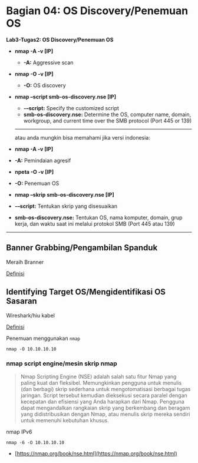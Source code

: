 # Bagian 04: OS Discovery/Penemuan OS

**Lab3-Tugas2: OS Discovery/Penemuan OS**

- **nmap -A -v [IP]**
  - **-A:** Aggressive scan
- **nmap -O -v [IP]**
  - **-O:** OS discovery
- **nmap –script smb-os-discovery.nse [IP]**
  - **-–script:** Specify the customized script
  - **smb-os-discovery.nse:** Determine the OS, computer name, domain, workgroup, and current time over the SMB protocol (Port 445 or 139)
  ---------------------------------------
  atau anda mungkin bisa memahami jika versi indonesia:

- **nmap -A -v [IP]**
 - **-A:** Pemindaian agresif
- **npeta -O -v [IP]**
 - **-O:** Penemuan OS
- **nmap –skrip smb-os-discovery.nse [IP]**
 - **-–script:** Tentukan skrip yang disesuaikan
 - **smb-os-discovery.nse:** Tentukan OS, nama komputer, domain, grup kerja, dan waktu saat ini melalui protokol SMB (Port 445 atau 139)
 --------------------------------------------------- --------

## Banner Grabbing/Pengambilan Spanduk
Meraih Branner

[Definisi](../definitions/definitions_B.md#banner-grabbing)

## Identifying Target OS/Mengidentifikasi OS Sasaran

Wireshark/hiu kabel

[Definisi](../definitions/definitions_W.md#wireshark)

Penemuan menggunakan `nmap`

```shell
nmap -O 10.10.10.10
```

### nmap script engine/mesin skrip nmap
> Nmap Scripting Engine (NSE) adalah salah satu fitur Nmap yang paling kuat dan fleksibel.
> Memungkinkan pengguna untuk menulis (dan berbagi) skrip sederhana untuk mengotomatisasi berbagai tugas jaringan.
> Script tersebut kemudian dieksekusi secara paralel dengan kecepatan dan efisiensi yang Anda harapkan dari Nmap.
> Pengguna dapat mengandalkan rangkaian skrip yang berkembang dan beragam yang didistribusikan dengan Nmap, atau menulis skrip mereka sendiri untuk memenuhi kebutuhan khusus.

nmap IPv6

```shell
nmap -6 -O 10.10.10.10
```

- [https://nmap.org/book/nse.html](https://nmap.org/book/nse.html)
